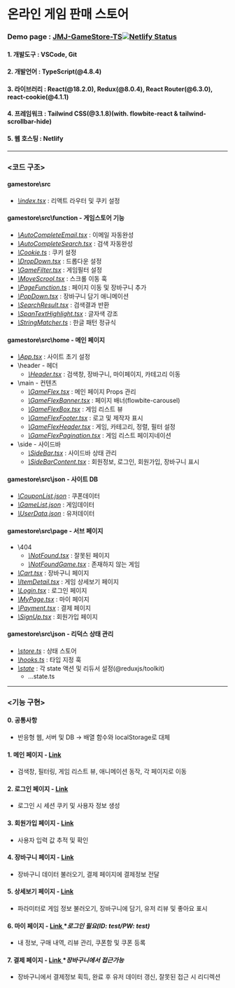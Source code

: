 # 온라인 게임 판매 스토어
### Demo page : <a href="https://jmj-gamestore-ts.netlify.app/" target="_blank">JMJ-GameStore-TS</a>[![Netlify Status](https://api.netlify.com/api/v1/badges/e628b34c-6993-499e-8550-034c2dbdecdf/deploy-status)](https://app.netlify.com/sites/jmj-gamestore-ts/deploys)

#### 1. 개발도구 : VSCode, Git
#### 2. 개발언어 : TypeScript(@4.8.4)
#### 3. 라이브러리 : React(@18.2.0), Redux(@8.0.4), React Router(@6.3.0), react-cookie(@4.1.1)
#### 4. 프레임워크 : Tailwind CSS(@3.1.8)(with. flowbite-react & tailwind-scrollbar-hide)
#### 5. 웹 호스팅 : Netlify

***

### <코드 구조>

#### gamestore\src
* <a href="https://github.com/wnalsals123/GameStore_TypeScript/blob/main/gamestore/src/index.tsx">*\index.tsx*</a> : 리액트 라우터 및 쿠키 설정

#### gamestore\src\function - 게임스토어 기능
* <a href="https://github.com/wnalsals123/GameStore_TypeScript/blob/main/gamestore/src/function/AutoCompleteEmail.tsx">*\AutoCompleteEmail.tsx*</a> : 이메일 자동완성
* <a href="https://github.com/wnalsals123/GameStore_TypeScript/blob/main/gamestore/src/function/AutoCompleteSearch.tsx">*\AutoCompleteSearch.tsx*</a> : 검색 자동완성
* <a href="https://github.com/wnalsals123/GameStore_TypeScript/blob/main/gamestore/src/function/Cookie.ts">*\Cookie.ts*</a> : 쿠키 설정
* <a href="https://github.com/wnalsals123/GameStore_TypeScript/blob/main/gamestore/src/function/DropDown.tsx">*\DropDown.tsx*</a> : 드롭다운 설정
* <a href="https://github.com/wnalsals123/GameStore_TypeScript/blob/main/gamestore/src/function/GameFilter.tsx">*\GameFilter.tsx*</a> : 게임필터 설정
* <a href="https://github.com/wnalsals123/GameStore_TypeScript/blob/main/gamestore/src/function/MoveScrool.tsx">*\MoveScrool.tsx*</a> : 스크롤 이동 훅
* <a href="https://github.com/wnalsals123/GameStore_TypeScript/blob/main/gamestore/src/function/PageFunction.ts">*\PageFunction.ts*</a> : 페이지 이동 및 장바구니 추가
* <a href="https://github.com/wnalsals123/GameStore_TypeScript/blob/main/gamestore/src/function/PopDown.tsx">*\PopDown.tsx*</a> : 장바구니 담기 애니메이션
* <a href="https://github.com/wnalsals123/GameStore_TypeScript/blob/main/gamestore/src/function/SearchResult.tsx">*\SearchResult.tsx*</a> : 검색결과 반환
* <a href="https://github.com/wnalsals123/GameStore_TypeScript/blob/main/gamestore/src/function/SpanTextHighlight.tsx">*\SpanTextHighlight.tsx*</a> : 글자색 강조
* <a href="https://github.com/wnalsals123/GameStore_TypeScript/blob/main/gamestore/src/function/StringMatcher.ts">*\StringMatcher.ts*</a> : 한글 패턴 정규식

#### gamestore\src\home - 메인 페이지
* <a href="https://github.com/wnalsals123/GameStore_TypeScript/blob/main/gamestore/src/home/App.tsx">*\App.tsx*</a> : 사이트 초기 설정
* \header - 헤더
  * <a href="https://github.com/wnalsals123/GameStore_TypeScript/blob/main/gamestore/src/home/header/Header.tsx">*\Header.tsx*</a> : 검색창, 장바구니, 마이페이지, 카테고리 이동
* \main - 컨텐츠
  * <a href="https://github.com/wnalsals123/GameStore_TypeScript/blob/main/gamestore/src/home/main/GameFlex.tsx">*\GameFlex.tsx*</a> : 메인 페이지 Props 관리
  * <a href="https://github.com/wnalsals123/GameStore_TypeScript/blob/main/gamestore/src/home/main/GameFlexBanner.tsx">*\GameFlexBanner.tsx*</a> : 페이지 배너(flowbite-carousel)
  * <a href="https://github.com/wnalsals123/GameStore_TypeScript/blob/main/gamestore/src/home/main/GameFlexBox.tsx">*\GameFlexBox.tsx*</a> : 게임 리스트 뷰
  * <a href="https://github.com/wnalsals123/GameStore_TypeScript/blob/main/gamestore/src/home/main/GameFlexFooter.tsx">*\GameFlexFooter.tsx*</a> : 로고 및 제작자 표시
  * <a href="https://github.com/wnalsals123/GameStore_TypeScript/blob/main/gamestore/src/home/main/GameFlexHeader.tsx">*\GameFlexHeader.tsx*</a> : 게임, 카테고리, 정렬, 필터 설정
  * <a href="https://github.com/wnalsals123/GameStore_TypeScript/blob/main/gamestore/src/home/main/GameFlexPagination.tsx">*\GameFlexPagination.tsx*</a> : 게임 리스트 페이지네이션
* \side - 사이드바
  * <a href="https://github.com/wnalsals123/GameStore_TypeScript/blob/main/gamestore/src/home/side/SideBar.tsx">*\SideBar.tsx*</a> : 사이드바 상태 관리
  * <a href="https://github.com/wnalsals123/GameStore_TypeScript/blob/main/gamestore/src/home/side/SideBarContent.tsx">*\SideBarContent.tsx*</a> : 회원정보, 로그인, 회원가입, 장바구니 표시

#### gamestore\src\json - 사이트 DB
* <a href="https://github.com/wnalsals123/GameStore_TypeScript/blob/main/gamestore/src/json/CouponList.json">*\CouponList.json*</a> : 쿠폰데이터
* <a href="https://github.com/wnalsals123/GameStore_TypeScript/blob/main/gamestore/src/json/GameList.json">*\GameList.json*</a> : 게임데이터
* <a href="https://github.com/wnalsals123/GameStore_TypeScript/blob/main/gamestore/src/json/UserData.json">*\UserData.json*</a> : 유저데이터

#### gamestore\src\page - 서브 페이지
* \404
  * <a href="https://github.com/wnalsals123/GameStore_TypeScript/blob/main/gamestore/src/page/404/NotFound.tsx">*\NotFound.tsx*</a> : 잘못된 페이지
  * <a href="https://github.com/wnalsals123/GameStore_TypeScript/blob/main/gamestore/src/page/404/NotFoundGame.tsx">*\NotFoundGame.tsx*</a> : 존재하지 않는 게임
* <a href="https://github.com/wnalsals123/GameStore_TypeScript/blob/main/gamestore/src/page/Cart.tsx">*\Cart.tsx*</a> : 장바구니 페이지
* <a href="https://github.com/wnalsals123/GameStore_TypeScript/blob/main/gamestore/src/page/ItemDetail.tsx">*\ItemDetail.tsx*</a> : 게임 상세보기 페이지
* <a href="https://github.com/wnalsals123/GameStore_TypeScript/blob/main/gamestore/src/page/Login.tsx">*\Login.tsx*</a> : 로그인 페이지
* <a href="https://github.com/wnalsals123/GameStore_TypeScript/blob/main/gamestore/src/page/MyPage.tsx">*\MyPage.tsx*</a> : 마이 페이지
* <a href="https://github.com/wnalsals123/GameStore_TypeScript/blob/main/gamestore/src/page/Payment.tsx">*\Payment.tsx*</a> : 결제 페이지
* <a href="https://github.com/wnalsals123/GameStore_TypeScript/blob/main/gamestore/src/page/SignUp.tsx">*\SignUp.tsx*</a> : 회원가입 페이지

#### gamestore\src\json - 리덕스 상태 관리
* <a href="https://github.com/wnalsals123/GameStore_TypeScript/blob/main/gamestore/src/redux/store.ts">*\store.ts*</a> : 상태 스토어
* <a href="https://github.com/wnalsals123/GameStore_TypeScript/blob/main/gamestore/src/redux/hooks.ts">*\hooks.ts*</a> : 타입 지정 훅
* <a href="https://github.com/wnalsals123/GameStore_TypeScript/tree/main/gamestore/src/redux/state">*\state*</a> : 각 state 액션 및 리듀서 설정(@reduxjs/toolkit)
  * ...state.ts

***

### <기능 구현>
#### 0. 공통사항
* 반응형 웹, 서버 및 DB → 배열 함수와 localStorage로 대체

#### 1. 메인 페이지 - <a href="https://jmj-gamestore-ts.netlify.app/">Link</a>
* 검색창, 필터링, 게임 리스트 뷰, 애니메이션 동작, 각 페이지로 이동

#### 2. 로그인 페이지 - <a href="https://jmj-gamestore-ts.netlify.app/login">Link</a>
* 로그인 시 세션 쿠키 및 사용자 정보 생성

#### 3. 회원가입 페이지 - <a href="https://jmj-gamestore-ts.netlify.app/signup">Link</a>
* 사용자 입력 값 추적 및 확인

#### 4. 장바구니 페이지 - <a href="https://jmj-gamestore-ts.netlify.app/cart">Link</a>
* 장바구니 데이터 불러오기, 결제 페이지에 결제정보 전달

#### 5. 상세보기 페이지 - <a href="https://jmj-gamestore-ts.netlify.app/games/GTA5/">Link</a>
* 파라미터로 게임 정보 불러오기, 장바구니에 담기, 유저 리뷰 및 좋아요 표시

#### 6. 마이 페이지 - <a href="https://jmj-gamestore-ts.netlify.app/mypage">Link </a>**로그인 필요(ID: test/PW: test)*
* 내 정보, 구매 내역, 리뷰 관리, 쿠폰함 및 쿠폰 등록

#### 7. 결제 페이지 - <a href="https://jmj-gamestore-ts.netlify.app/payment">Link </a>**장바구니에서 접근가능*
* 장바구니에서 결제정보 획득, 완료 후 유저 데이터 갱신, 잘못된 접근 시 리디렉션